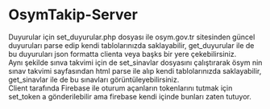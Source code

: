 # OsymTakip-Server
Duyurular için set_duyurular.php dosyası ile osym.gov.tr sitesinden güncel duyuruları parse edip kendi tablolarınızda saklayabilir,
get_duyurular ile de bu duyuruları json formatta clienta veya başks bir yere çekebilirsiniz.<br>
Aynı şekilde sınva takvimi için de set_sinavlar dosyasını çalıştırarak ösym nin sınav takvimi sayfasından html parse ile alıp kendi tablolarınızda saklayabilir,
get_sinavlar ile de bu sınavları görüntüleyebilirsiniz.<br>
Client tarafında Firebase ile oturum açanların tokenlarını tutmak için set_token a gönderilebilir ama firebase kendi içinde bunları zaten tutuyor.
